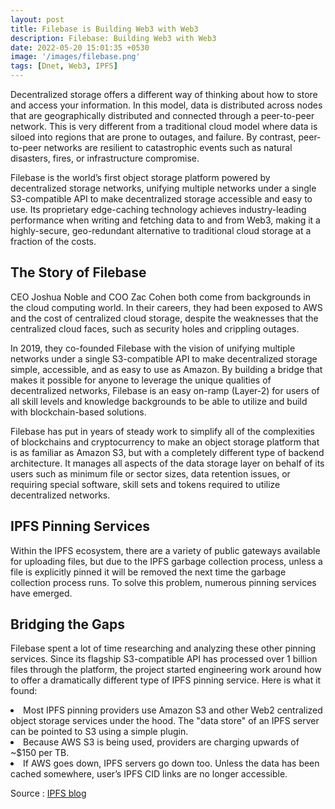 ```yaml
---
layout: post
title: Filebase is Building Web3 with Web3
description: Filebase: Building Web3 with Web3
date: 2022-05-20 15:01:35 +0530
image: '/images/filebase.png'
tags: [Dnet, Web3, IPFS]
---
```

Decentralized storage offers a different way of thinking about how to store and access your information. In this model, data is distributed across nodes that are geographically distributed and connected through a peer-to-peer network. This is very different from a traditional cloud model where data is siloed into regions that are prone to outages, and failure. By contrast, peer-to-peer networks are resilient to catastrophic events such as natural disasters, fires, or infrastructure compromise.

Filebase is the world’s first object storage platform powered by decentralized storage networks, unifying multiple networks under a single S3-compatible API to make decentralized storage accessible and easy to use. Its proprietary edge-caching technology achieves industry-leading performance when writing and fetching data to and from Web3, making it a highly-secure, geo-redundant alternative to traditional cloud storage at a fraction of the costs.

<h2>The Story of Filebase</h2>

CEO Joshua Noble and COO Zac Cohen both come from backgrounds in the cloud computing world. In their careers, they had been exposed to AWS and the cost of centralized cloud storage, despite the weaknesses that the centralized cloud faces, such as security holes and crippling outages.

In 2019, they co-founded Filebase with the vision of unifying multiple networks under a single S3-compatible API to make decentralized storage simple, accessible, and as easy to use as Amazon. By building a bridge that makes it possible for anyone to leverage the unique qualities of decentralized networks, Filebase is an easy on-ramp (Layer-2) for users of all skill levels and knowledge backgrounds to be able to utilize and build with blockchain-based solutions.

Filebase has put in years of steady work to simplify all of the complexities of blockchains and cryptocurrency to make an object storage platform that is as familiar as Amazon S3, but with a completely different type of backend architecture. It manages all aspects of the data storage layer on behalf of its users such as minimum file or sector sizes, data retention issues, or requiring special software, skill sets and tokens required to utilize decentralized networks.

<h2>IPFS Pinning Services</h2>

Within the IPFS ecosystem, there are a variety of public gateways available for uploading files, but due to the IPFS garbage collection process, unless a file is explicitly pinned it will be removed the next time the garbage collection process runs. To solve this problem, numerous pinning services have emerged.

<h2>Bridging the Gaps</h2>

Filebase spent a lot of time researching and analyzing these other pinning services. Since its flagship S3-compatible API has processed over 1 billion files through the platform, the project started engineering work around how to offer a dramatically different type of IPFS pinning service. Here is what it found:

<li>Most IPFS pinning providers use Amazon S3 and other Web2 centralized object storage services under the hood. The "data store" of an IPFS server can be pointed to S3 using a simple plugin.</li>
<li>Because AWS S3 is being used, providers are charging upwards of ~$150 per TB.</li>
<li>If AWS goes down, IPFS servers go down too. Unless the data has been cached somewhere, user’s IPFS CID links are no longer accessible.</li>

Source : [IPFS blog](https://blog.ipfs.io/2022-04-14-filebase/)
